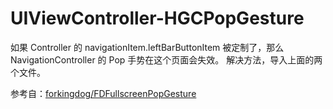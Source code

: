 # UIViewController-HGCPopGesture

如果 Controller 的 navigationItem.leftBarButtonItem 被定制了，那么 NavigationController 的 Pop 手势在这个页面会失效。
解决方法，导入上面的两个文件。

参考自：[forkingdog/FDFullscreenPopGesture](https://github.com/forkingdog/FDFullscreenPopGesture)

